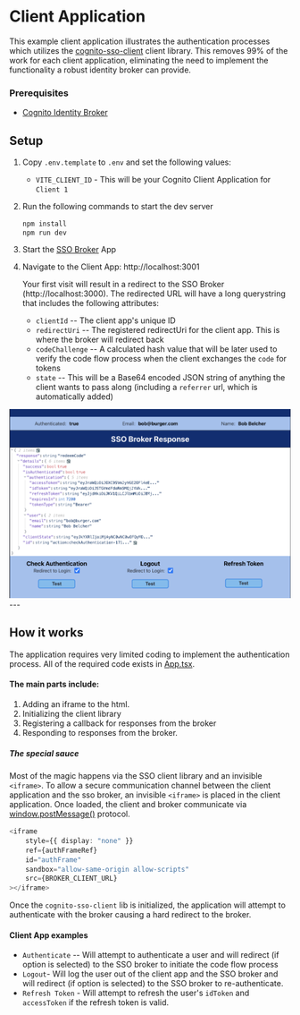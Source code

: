# Client Application
This example client application illustrates the authentication processes which utilizes the
[cognito-sso-client](https://github.com/jasonatepaint/cognito-sso-client) client library.
This removes 99% of the work for each client application, eliminating the need to implement the functionality
a robust identity broker can provide.

### Prerequisites
* [Cognito Identity Broker](https://github.com/jasonatepaint/cognito-identity-broker)

## Setup
1. Copy `.env.template` to `.env` and set the following values:
    - `VITE_CLIENT_ID` - This will be your Cognito Client Application for `Client 1` 
2. Run the following commands to start the dev server
   ```shell
   npm install
   npm run dev
   ```
3. Start the [SSO Broker](../sso-broker) App
4. Navigate to the Client App:  http://localhost:3001

   Your first visit will result in a redirect to the SSO Broker (http://localhost:3000). The redirected URL will have a
   long querystring that includes the following attributes:
     - `clientId` -- The client app's unique ID
     - `redirectUri` -- The registered redirectUri for the client app. This is where the broker will redirect back
     - `codeChallenge` -- A calculated hash value that will be later used to verify the code flow process when the client exchanges the `code` for tokens
     - `state` -- This will be a Base64 encoded JSON string of anything the client wants to pass along (including a `referrer` url, which is automatically added)

<img src="../docs/client-app.png" alt="Client Application" width="1024">
---

## How it works
The application requires very limited coding to implement the authentication process. All of the required code
exists in [App.tsx](src/App.tsx). 

#### The main parts include:
1. Adding an iframe to the html.
2. Initializing the client library
3. Registering a callback for responses from the broker
4. Responding to responses from the broker.

##### The special sauce
Most of the magic happens via the SSO client library and an invisible `<iframe>`. 
To allow a secure communication channel between the client application and the sso broker, an invisible `<iframe>` is 
placed in the client application. Once loaded, the client and broker communicate via 
[window.postMessage()](https://developer.mozilla.org/en-US/docs/Web/API/Window/postMessage) protocol.

```typescript jsx
<iframe
    style={{ display: "none" }}
    ref={authFrameRef}
    id="authFrame"
    sandbox="allow-same-origin allow-scripts"
    src={BROKER_CLIENT_URL}
></iframe>
```

Once the `cognito-sso-client` lib is initialized, the application will attempt to authenticate with the broker causing
a hard redirect to the broker.

#### Client App examples
* `Authenticate` -- Will attempt to authenticate a user and will redirect (if option is selected) to the SSO broker to initiate the code flow process
* `Logout`- Will log the user out of the client app and the SSO broker and will redirect (if option is selected) to the SSO broker to re-authenticate.
* `Refresh Token` - Will attempt to refresh the user's `idToken` and `accessToken` if the refresh token is valid.

